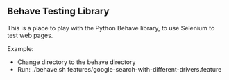 ## Behave Testing Library

This is a place to play with the Python Behave library, to use Selenium to test web pages.

Example:
  - Change directory to the behave directory
  - Run: ./behave.sh features/google-search-with-different-drivers.feature
